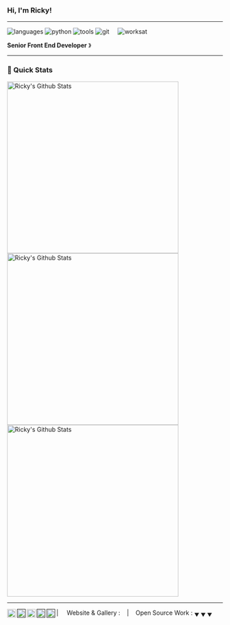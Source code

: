 ### Hi, I'm Ricky! &nbsp;&nbsp;

----

![languages](https://img.shields.io/static/v1?label=&message=languages:&color=111&style=flat-square)
![python](https://img.shields.io/static/v1?logo=python&label=&message=python&color=36465D&logoColor=AAA&style=flat-square&link=)
![tools](https://img.shields.io/static/v1?label=&message=tools:&color=111&style=flat-square)
![git](https://img.shields.io/static/v1?logo=git&label=&message=git&color=36465D&logoColor=AAA&style=flat-square)
&nbsp;&nbsp;&nbsp;
![worksat](https://img.shields.io/static/v1?label=&message=@:&color=111&style=flat-square)


**Senior Front End Developer** &#12299;
<br/>

----

### 🚀 Quick Stats

<div style="display:'flex';flex-direction: 'row'">
<img width="400" align="center" src="https://github-readme-stats-defcon27.vercel.app/api?username=Rickyarians&show_icons=true&line_height=21&theme=react" alt="Ricky's Github Stats" />
<img width="400" align="center" src="https://streak-stats.demolab.com?user=Rickyarians&theme=gotham" alt="Ricky's Github Stats" />
<img width="400" align="center" src="https://github-readme-stats.vercel.app/api/top-langs/?username=Rickyarians&layout=compact" alt="Ricky's Github Stats" />
</div>

----

<a href="l">
  <img align="left" alt="Ricky's Twitter" width="20px" src="https://simpleicons.now.sh/twitter/495f7e" />
</a>
<a href="">
  <img align="left" alt="Ricky's Instagram" width="20px" src="https://simpleicons.now.sh/instagram/495f7e" />
</a>
<a href="https://linkedin.com/in/rickyarians">
  <img align="left" alt="Ricky's LinkedIn" width="20px" src="https://simpleicons.now.sh/linkedin/495f7e" />
</a>
<a href="">
  <img align="left" alt="Stefanie's Tumblr" width="20px" src="https://simpleicons.now.sh/tumblr/495f7e" />
</a>
<a href="">
  <img align="left" alt="Stefanie's Behance" width="20px" src="https://simpleicons.now.sh/behance/495f7e" />
</a>

| &nbsp;&nbsp;&nbsp; Website & Gallery : []() &nbsp;&nbsp;&nbsp;|&nbsp;&nbsp;&nbsp; Open Source Work : <sub>&#9660; &#9660; &#9660;</sub>


